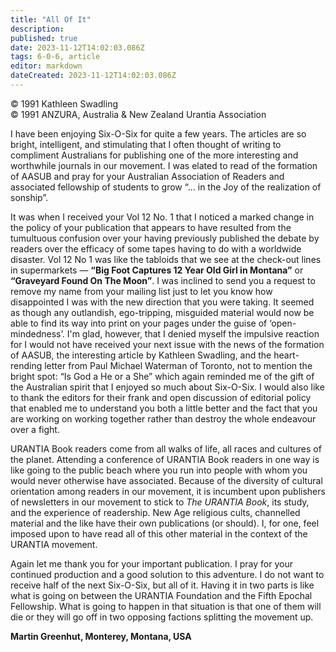 ```yaml
---
title: "All Of It"
description: 
published: true
date: 2023-11-12T14:02:03.086Z
tags: 6-0-6, article
editor: markdown
dateCreated: 2023-11-12T14:02:03.086Z
---
```


<p class="v-card v-sheet theme--light gray lighten-3 px-2 py-1">© 1991 Kathleen Swadling<br>© 1991 ANZURA, Australia & New Zealand Urantia Association</p>

I have been enjoying Six-O-Six for quite a few years. The articles are so bright, intelligent, and stimulating that I often thought of writing to compliment Australians for publishing one of the more interesting and worthwhile journals in our movement. I was elated to read of the formation of AASUB and pray for your Australian Association of Readers and associated fellowship of students to grow “... in the Joy of the realization of sonship”.

It was when I received your Vol 12 No. 1 that I noticed a marked change in the policy of your publication that appears to have resulted from the tumultuous confusion over your having previously published the debate by readers over the efficacy of some tapes having to do with a worldwide disaster. Vol 12 No 1 was like the tabloids that we see at the check-out lines in supermarkets — **“Big Foot Captures 12 Year Old Girl in Montana”** or **“Graveyard Found On The Moon”**. I was inclined to send you a request to remove my name from your mailing list just to let you know how disappointed I was with the new direction that you were taking. It seemed as though any outlandish, ego-tripping, misguided material would now be able to find its way into print on your pages under the guise of ‘open-mindedness’. I'm glad, however, that I denied myself the impulsive reaction for I would not have received your next issue with the news of the formation of AASUB, the interesting article by Kathleen Swadling, and the heart-rending letter from Paul Michael Waterman of Toronto, not to mention the bright spot: “Is God a He or a She” which again reminded me of the gift of the Australian spirit that I enjoyed so much about Six-O-Six. I would also like to thank the editors for their frank and open discussion of editorial policy that enabled me to understand you both a little better and the fact that you are working on working together rather than destroy the whole endeavour over a fight.

URANTIA Book readers come from all walks of life, all races and cultures of the planet. Attending a conference of URANTIA Book readers in one way is like going to the public beach where you run into people with whom you would never otherwise have associated. Because of the diversity of cultural orientation among readers in our movement, it is incumbent upon publishers of newsletters in our movement to stick to _The URANTIA Book_, its study, and the experience of readership. New Age religious cults, channelled material and the like have their own publications (or should). I, for one, feel imposed upon to have read all of this other material in the context of the URANTIA movement.

Again let me thank you for your important publication. I pray for your continued production and a good solution to this adventure. I do not want to receive half of the next Six-O-Six, but all of it. Having it in two parts is like what is going on between the URANTIA Foundation and the Fifth Epochal Fellowship. What is going to happen in that situation is that one of them will die or they will go off in two opposing factions splitting the movement up.

**Martin Greenhut, Monterey, Montana, USA**